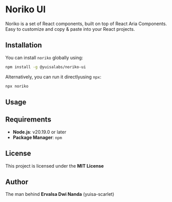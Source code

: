 # Noriko UI
Noriko is a set of React components, built on top of React Aria Components. Easy to customize and copy & paste into your React projects.

## Installation
You can install `noriko` globally using:
```bash
npm install -g @yuisalabs/noriko-ui
```

Alternatively, you can run it directlyusing `npx`:
```bash
npx noriko
```

## Usage

## Requirements
- **Node.js**: v20.19.0 or later
- **Package Manager**: `npm`

## License
This project is licensed under the **MIT License**

## Author
The man behind **Ervalsa Dwi Nanda** (yuisa-scarlet)